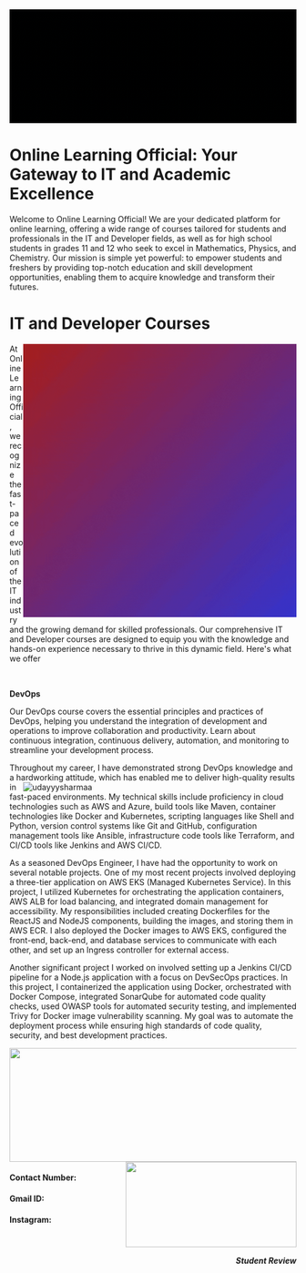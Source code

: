 <img style="display: block; margin: 0 auto;"  src="https://github.com/OnlineLearningOfficial1/OnlineLearningOfficial1/blob/main/OnlineLearning.gif" height= "200" width= "1000">
<h1><b>Online Learning Official: Your Gateway to IT and Academic Excellence</b></h1>
<p>Welcome to Online Learning Official! We are your dedicated platform for online learning, offering a wide range of courses tailored for students and professionals in the IT and Developer fields, as well as for high school students in grades 11 and 12 who seek to excel in Mathematics, Physics, and Chemistry. Our mission is simple yet powerful: to empower students and freshers by providing top-notch education and skill development opportunities, enabling them to acquire knowledge and transform their futures.</p>



<h1><b>IT and Developer Courses</b></h1>
<p><img width="480" align="right" src="https://github.com/OnlineLearningOfficial1/OnlineLearningOfficial1/blob/main/Untitled%20design.gif">At Online Learning Official, we recognize the fast-paced evolution of the IT industry and the growing demand for skilled professionals. Our comprehensive IT and Developer courses are designed to equip you with the knowledge and hands-on experience necessary to thrive in this dynamic field. Here's what we offer</p><br>
<p><b>DevOps</b></p>
<p>Our DevOps course covers the essential principles and practices of DevOps, helping you understand the integration of development and operations to improve collaboration and productivity. Learn about continuous integration, continuous delivery, automation, and monitoring to streamline your development process.</p>

Throughout my career, I have demonstrated strong DevOps knowledge and a hardworking attitude, which has enabled me to deliver high-quality results <img width="480" align="right"   src="https://github-readme-stats.vercel.app/api/top-langs?username=udayyysharmaa&show_icons=true&locale=en&layout=compact" alt="udayyysharmaa" >  in fast-paced environments. My technical skills include proficiency in cloud technologies such as AWS and Azure, build tools like Maven, container technologies like Docker and Kubernetes, scripting languages like Shell and Python, version control systems like Git and GitHub, configuration management tools like Ansible, infrastructure code tools like Terraform, and CI/CD tools like Jenkins and AWS CI/CD.

As a seasoned DevOps Engineer, I have had the opportunity to work on several notable projects. One of my most recent projects involved deploying a three-tier application on AWS EKS (Managed Kubernetes Service). In this project, I utilized Kubernetes for orchestrating the application containers, AWS ALB for load balancing, and integrated domain management for accessibility. My responsibilities included creating Dockerfiles for the ReactJS and NodeJS components, building the images, and storing them in AWS ECR. I also deployed the Docker images to AWS EKS, configured the front-end, back-end, and database services to communicate with each other, and set up an Ingress controller for external access.

Another significant project I worked on involved setting up a Jenkins CI/CD pipeline for a Node.js application with a focus on DevSecOps practices. In this project, I containerized the application using Docker, orchestrated with Docker Compose, integrated SonarQube for automated code quality checks, used OWASP tools for automated security testing, and implemented Trivy for Docker image vulnerability scanning. My goal was to automate the deployment process while ensuring high standards of code quality, security, and best development practices.</p> 



<img style="display: block; margin: 0 auto;"  src="https://github.com/vanshikashar/vanshikashar/blob/main/Coding%20pic.jpg?raw=true" height= "200" width= "1000">
<img style="display: block; margin: 0 auto;"  src="https://github.com/vanshikashar/vanshikashar/blob/main/student%20review.jpg?raw=true" height= "150" align= "right" width= "300">
<h4 align= "left">Contact Number:</h4>
<h4 align= "left">Gmail ID:</h4>
<h4 align= "left">Instagram:</h4><br>
<h5 align= "right">Student Review</h5>
